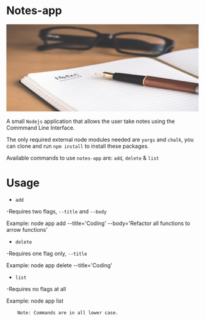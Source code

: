 # Notes-app 
![image of note and pen](note.jpg)

A small ```Nodejs``` application that allows the user take notes using the Commmand Line Interface.

The only required external node modules needed are ```yargs``` and ```chalk```, you can clone and run ```npm install``` to install these packages.

Available commands to use ```notes-app``` are: ```add```, ```delete``` & ```list```

# Usage

* ```add```

-Requires two flags, ```--title``` and ```--body```

Example: node app add --title='Coding' --body='Refactor all functions to arrow functions'

* ```delete```

-Requires one flag only, ```--title```

Example: node app delete --title='Coding'

* ```list```

-Requires no flags at all

Example: node app list

        Note: Commands are in all lower case.

